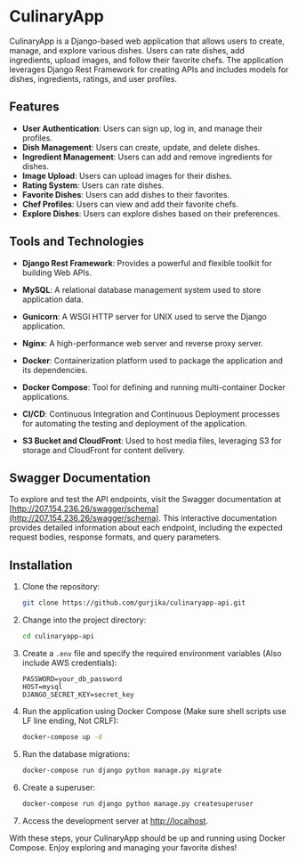 # CulinaryApp

CulinaryApp is a Django-based web application that allows users to create, manage, and explore various dishes. Users can rate dishes, add ingredients, upload images, and follow their favorite chefs. The application leverages Django Rest Framework for creating APIs and includes models for dishes, ingredients, ratings, and user profiles.

## Features

- **User Authentication**: Users can sign up, log in, and manage their profiles.
- **Dish Management**: Users can create, update, and delete dishes.
- **Ingredient Management**: Users can add and remove ingredients for dishes.
- **Image Upload**: Users can upload images for their dishes.
- **Rating System**: Users can rate dishes.
- **Favorite Dishes**: Users can add dishes to their favorites.
- **Chef Profiles**: Users can view and add their favorite chefs.
- **Explore Dishes**: Users can explore dishes based on their preferences.


## Tools and Technologies
- **Django Rest Framework**: Provides a powerful and flexible toolkit for building Web APIs.
- **MySQL**: A relational database management system used to store application data.
- **Gunicorn**: A WSGI HTTP server for UNIX used to serve the Django application.

- **Nginx**: A high-performance web server and reverse proxy server.
- **Docker**: Containerization platform used to package the application and its dependencies.
- **Docker Compose**: Tool for defining and running multi-container Docker applications.
- **CI/CD**: Continuous Integration and Continuous Deployment processes for automating the testing and deployment of the application.
- **S3 Bucket and CloudFront**: Used to host media files, leveraging S3 for storage and CloudFront for content delivery.

## Swagger Documentation

To explore and test the API endpoints, visit the Swagger documentation at [http://207.154.236.26/swagger/schema](http://207.154.236.26/swagger/schema). This interactive documentation provides detailed information about each endpoint, including the expected request bodies, response formats, and query parameters.

## Installation

1. Clone the repository:
    ```sh
    git clone https://github.com/gurjika/culinaryapp-api.git
    ```

2. Change into the project directory:
    ```sh
    cd culinaryapp-api
    ```

3. Create a `.env` file and specify the required environment variables (Also include AWS credentials):
    ```env
    PASSWORD=your_db_password
    HOST=mysql
    DJANGO_SECRET_KEY=secret_key
    ```

4. Run the application using Docker Compose (Make sure shell scripts use LF line ending, Not CRLF):
    ```sh
    docker-compose up -d
    ```

5. Run the database migrations:
    ```sh
    docker-compose run django python manage.py migrate
    ```

6. Create a superuser:
    ```sh
    docker-compose run django python manage.py createsuperuser
    ```

7. Access the development server at [http://localhost](http://localhost).

With these steps, your CulinaryApp should be up and running using Docker Compose. Enjoy exploring and managing your favorite dishes!

